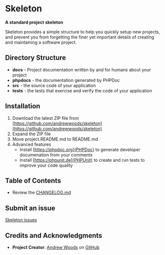 # Skeleton 

__A standard project skeleton__

Skeleton provides a simple structure to help you quickly setup new projects, 
and prevent you from forgetting the finer yet important details of creating and 
maintaining a software project. 


## Directory Structure

* **docs** - Project documentation written by and for humans about your project
* **phpdocs** - the documentation generated by PHPDoc
* **src** - the source code of your application
* **tests** - the tests that exercise and verify the code of your application



## Installation

1. Download the latest ZIP file from [https://github.com/andrewwoods/skeleton](https://github.com/andrewwoods/skeleton)
1. Expand the ZIP file
1. Move project.README.md to README.md
1. Advanced features
    * Install [https://phpdoc.org](PHPDoc) to generate developer documenation from your comments
    * Install [https://phpunit.de](PHPUnit) to create and run tests to improve your code quality


## Table of Contents

* Review the [CHANGELOG.md](CHANGELOG.md)



## Submit an issue

[Skeleton issues](https://github.com/andrewwoods/skeleton/issues)



## Credits and Acknowledgments

* **Project Creator**:  [Andrew Woods](http://andrewwoods.net) on [GitHub](https://github.com/andrewwoods/)


